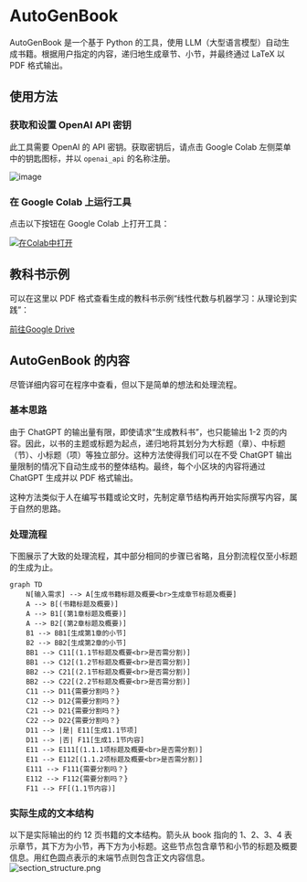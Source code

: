 # AutoGenBook
AutoGenBook 是一个基于 Python 的工具，使用 LLM（大型语言模型）自动生成书籍。根据用户指定的内容，递归地生成章节、小节，并最终通过 LaTeX 以 PDF 格式输出。

## 使用方法

### 获取和设置 OpenAI API 密钥

此工具需要 OpenAI 的 API 密钥。获取密钥后，请点击 Google Colab 左侧菜单中的钥匙图标，并以 `openai_api` 的名称注册。

![image](https://github.com/user-attachments/assets/64e3ad1b-9eb9-4746-8485-e3318e269573)

### 在 Google Colab 上运行工具

点击以下按钮在 Google Colab 上打开工具：

[![在Colab中打开](https://colab.research.google.com/assets/colab-badge.svg)](https://colab.research.google.com/github/hooked-on-mas/AutoGenBook/blob/main/AutoGenBookCN.ipynb)

## 教科书示例

可以在这里以 PDF 格式查看生成的教科书示例“线性代数与机器学习：从理论到实践”：

[前往Google Drive](https://drive.google.com/file/d/1n3lnKkex9fLdmMoXYENnE52Au0XH9dkz/view?usp=sharing)

## AutoGenBook 的内容

尽管详细内容可在程序中查看，但以下是简单的想法和处理流程。

### 基本思路

由于 ChatGPT 的输出量有限，即使请求“生成教科书”，也只能输出 1-2 页的内容。因此，以书的主题或标题为起点，递归地将其划分为大标题（章）、中标题（节）、小标题（项）等独立部分。这种方法使得我们可以在不受 ChatGPT 输出量限制的情况下自动生成书的整体结构。最终，每个小区块的内容将通过 ChatGPT 生成并以 PDF 格式输出。

这种方法类似于人在编写书籍或论文时，先制定章节结构再开始实际撰写内容，属于自然的思路。

### 处理流程

下图展示了大致的处理流程，其中部分相同的步骤已省略，且分割流程仅至小标题的生成为止。

```mermaid
graph TD
    N[输入需求] --> A[生成书籍标题及概要<br>生成章节标题及概要]
    A --> B[(书籍标题及概要)]
    A --> B1[(第1章标题及概要)]
    A --> B2[(第2章标题及概要)]
    B1 --> BB1[生成第1章的小节]
    B2 --> BB2[生成第2章的小节]
    BB1 --> C11[(1.1节标题及概要<br>是否需分割)]
    BB1 --> C12[(1.2节标题及概要<br>是否需分割)]
    BB2 --> C21[(2.1节标题及概要<br>是否需分割)]
    BB2 --> C22[(2.2节标题及概要<br>是否需分割)]
    C11 --> D11{需要分割吗？}
    C12 --> D12{需要分割吗？}
    C21 --> D21{需要分割吗？}
    C22 --> D22{需要分割吗？}
    D11 --> |是| E11[生成1.1节项]
    D11 --> |否| F11[生成1.1节内容] 
    E11 --> E111[(1.1.1项标题及概要<br>是否需分割)]
    E11 --> E112[(1.1.2项标题及概要<br>是否需分割)]
    E111 --> F111{需要分割吗？}
    E112 --> F112{需要分割吗？}
    F11 --> FF[(1.1节内容)]
```

### 实际生成的文本结构

以下是实际输出的约 12 页书籍的文本结构。箭头从 book 指向的 1、2、3、4 表示章节，其下方为小节，再下方为小标题。这些节点包含章节和小节的标题及概要信息。用红色圆点表示的末端节点则包含正文内容信息。
![section_structure.png](https://qiita-image-store.s3.ap-northeast-1.amazonaws.com/0/178972/256d643c-fef6-3872-d894-ea2efd487932.png)